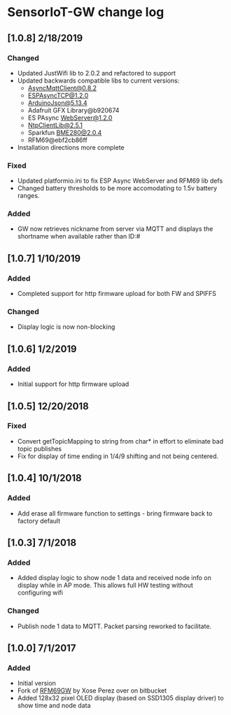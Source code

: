 # SensorIoT-GW change log

## [1.0.8] 2/18/2019
### Changed
 - Updated JustWifi lib to 2.0.2 and refactored to support
 - Updated backwards compatible libs to current versions:
     - AsyncMqttClient@0.8.2
     - ESPAsyncTCP@1.2.0
     - ArduinoJson@5.13.4
     - Adafruit GFX Library@b920674
     - ES PAsync WebServer@1.2.0
     - NtpClientLib@2.5.1
     - Sparkfun BME280@2.0.4
     - RFM69@ebf2cb86ff
 - Installation directions more complete
### Fixed
 - Updated platformio.ini to fix ESP Async WebServer and RFM69 lib defs
 - Changed battery thresholds to be more accomodating to 1.5v battery ranges.
### Added
 - GW now retrieves nickname from server via MQTT and displays the shortname when available rather than ID:#
 
## [1.0.7] 1/10/2019
### Added
 - Completed support for http firmware upload for both FW and SPIFFS
### Changed
 - Display logic is now non-blocking

## [1.0.6] 1/2/2019
### Added
 - Initial support for http firmware upload

## [1.0.5] 12/20/2018
### Fixed
 - Convert getTopicMapping to string from char* in effort to eliminate bad topic publishes
 - Fix for display of time ending in 1/4/9 shifting and not being centered.

## [1.0.4] 10/1/2018
### Added
 - Add erase all firmware function to settings - bring firmware back to factory default

## [1.0.3] 7/1/2018
### Added
 - Added display logic to show node 1 data and received node info on display while in AP mode. This allows full HW testing without configuring wifi
### Changed
 - Publish node 1 data to MQTT. Packet parsing reworked to facilitate.

## [1.0.0] 7/1/2017
### Added
 - Initial version
 - Fork of [RFM69GW](https://bitbucket.org/xoseperez/rfm69gw/overview) by Xose Perez over on bitbucket
 - Added 128x32 pixel OLED display (based on SSD1305 display driver) to show time and node data